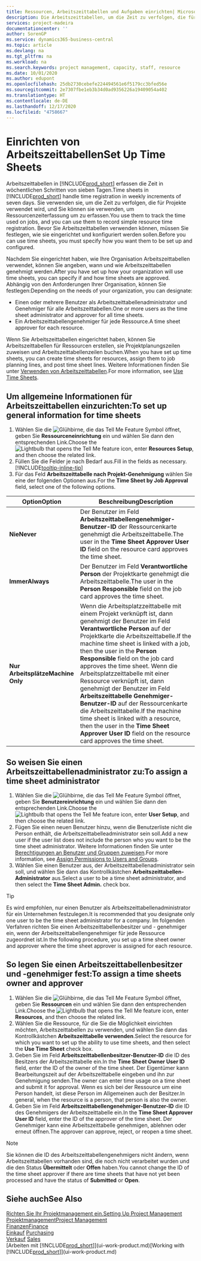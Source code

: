 ```yaml
---
title: Ressourcen, Arbeitszeittabellen und Aufgaben einrichten| Microsoft Docs
description: Die Arbeitszeittabellen, um die Zeit zu verfolgen, die für Projekte verwendet wurde und Ressourcen verwendet wurde und halfen Ihnen mit Projektmanagement, der Stellenbesetzung und der Kapazität
services: project-madeira
documentationcenter: ''
author: SorenGP
ms.service: dynamics365-business-central
ms.topic: article
ms.devlang: na
ms.tgt_pltfrm: na
ms.workload: na
ms.search.keywords: project management, capacity, staff, resource
ms.date: 10/01/2020
ms.author: edupont
ms.openlocfilehash: 25db2730cebefe224494561e6f5179cc3bfed56e
ms.sourcegitcommit: 2e7307fbe1eb3b34d0ad9356226a19409054a402
ms.translationtype: HT
ms.contentlocale: de-DE
ms.lasthandoff: 12/17/2020
ms.locfileid: "4758667"
---
```

# <a name="set-up-time-sheets"></a><span data-ttu-id="ee0f7-103">Einrichten von Arbeitszeittabellen</span><span class="sxs-lookup"><span data-stu-id="ee0f7-103">Set Up Time Sheets</span></span>
<span data-ttu-id="ee0f7-104">Arbeitszeittabellen in [!INCLUDE[prod_short](includes/prod_short.md)] erfassen die Zeit in wöchentlichen Schritten von sieben Tagen.</span><span class="sxs-lookup"><span data-stu-id="ee0f7-104">Time sheets in [!INCLUDE[prod_short](includes/prod_short.md)] handle time registration in weekly increments of seven days.</span></span> <span data-ttu-id="ee0f7-105">Sie verwenden sie, um die Zeit zu verfolgen, die für Projekte verwendet wird, und Sie können sie verwenden, um Ressourcenzeiterfassung um zu erfassen.</span><span class="sxs-lookup"><span data-stu-id="ee0f7-105">You use them to track the time used on jobs, and you can use them to record simple resource time registration.</span></span> <span data-ttu-id="ee0f7-106">Bevor Sie Arbeitszeittabellen verwenden können, müssen Sie festlegen, wie sie eingerichtet und konfiguriert werden sollen.</span><span class="sxs-lookup"><span data-stu-id="ee0f7-106">Before you can use time sheets, you must specify how you want them to be set up and configured.</span></span>

<span data-ttu-id="ee0f7-107">Nachdem Sie eingerichtet haben, wie Ihre Organisation Arbeitszeittabellen verwendet, können Sie angeben, wann und wie Arbeitszeittabellen genehmigt werden.</span><span class="sxs-lookup"><span data-stu-id="ee0f7-107">After you have set up how your organization will use time sheets, you can specify if and how time sheets are approved.</span></span> <span data-ttu-id="ee0f7-108">Abhängig von den Anforderungen Ihrer Organisation, können Sie festlegen:</span><span class="sxs-lookup"><span data-stu-id="ee0f7-108">Depending on the needs of your organization, you can designate:</span></span>

* <span data-ttu-id="ee0f7-109">Einen oder mehrere Benutzer als Arbeitszeittabellenadministrator und Genehmiger für alle Arbeitszeittabellen.</span><span class="sxs-lookup"><span data-stu-id="ee0f7-109">One or more users as the time sheet administrator and approver for all time sheets.</span></span>
* <span data-ttu-id="ee0f7-110">Ein Arbeitszeittabellengenehmiger für jede Ressource.</span><span class="sxs-lookup"><span data-stu-id="ee0f7-110">A time sheet approver for each resource.</span></span>

<span data-ttu-id="ee0f7-111">Wenn Sie Arbeitszeittabellen eingerichtet haben, können Sie Arbeitszeittabellen für Ressourcen erstellen, sie Projektplanungszeilen zuweisen und Arbeitszeittabellenzeilen buchen.</span><span class="sxs-lookup"><span data-stu-id="ee0f7-111">When you have set up time sheets, you can create time sheets for resources, assign them to job planning lines, and post time sheet lines.</span></span> <span data-ttu-id="ee0f7-112">Weitere Informationen finden Sie unter [Verwenden von Arbeitszeittabellen](projects-how-use-time-sheets.md).</span><span class="sxs-lookup"><span data-stu-id="ee0f7-112">For more information, see [Use Time Sheets](projects-how-use-time-sheets.md).</span></span>

## <a name="to-set-up-general-information-for-time-sheets"></a><span data-ttu-id="ee0f7-113">Um allgemeine Informationen für Arbeitszeittabellen einzurichten:</span><span class="sxs-lookup"><span data-stu-id="ee0f7-113">To set up general information for time sheets</span></span>
1. <span data-ttu-id="ee0f7-114">Wählen Sie die ![Glühbirne, die das Tell Me Feature](media/ui-search/search_small.png "Was möchten Sie tun?") Symbol öffnet, geben Sie **Ressourceneinrichtung** ein und wählen Sie dann den entsprechenden Link.</span><span class="sxs-lookup"><span data-stu-id="ee0f7-114">Choose the ![Lightbulb that opens the Tell Me feature](media/ui-search/search_small.png "Tell me what you want to do") icon, enter **Resources Setup**, and then choose the related link.</span></span>  
2. <span data-ttu-id="ee0f7-115">Füllen Sie die Felder je nach Bedarf aus.</span><span class="sxs-lookup"><span data-stu-id="ee0f7-115">Fill in the fields as necessary.</span></span> [!INCLUDE[tooltip-inline-tip](includes/tooltip-inline-tip_md.md)]
3. <span data-ttu-id="ee0f7-116">Für das Feld **Arbeitszeittabelle nach Projekt-Genehmigung** wählen Sie eine der folgenden Optionen aus.</span><span class="sxs-lookup"><span data-stu-id="ee0f7-116">For the **Time Sheet by Job Approval** field, select one of the following options.</span></span>

| <span data-ttu-id="ee0f7-117">Option</span><span class="sxs-lookup"><span data-stu-id="ee0f7-117">Option</span></span> | <span data-ttu-id="ee0f7-118">Beschreibung</span><span class="sxs-lookup"><span data-stu-id="ee0f7-118">Description</span></span> |
| --- | --- |
| <span data-ttu-id="ee0f7-119">**Nie**</span><span class="sxs-lookup"><span data-stu-id="ee0f7-119">**Never**</span></span> |<span data-ttu-id="ee0f7-120">Der Benutzer im Feld **Arbeitszeittabellengenehmiger-Benutzer-ID** der Ressourcenkarte genehmigt die Arbeitszeittabelle.</span><span class="sxs-lookup"><span data-stu-id="ee0f7-120">The user in the **Time Sheet Approver User ID** field on the resource card approves the time sheet.</span></span> |
| <span data-ttu-id="ee0f7-121">**Immer**</span><span class="sxs-lookup"><span data-stu-id="ee0f7-121">**Always**</span></span> |<span data-ttu-id="ee0f7-122">Der Benutzer im Feld **Verantwortliche Person** der Projektkarte genehmigt die Arbeitszeittabelle.</span><span class="sxs-lookup"><span data-stu-id="ee0f7-122">The user in the **Person Responsible** field on the job card approves the time sheet.</span></span> |
| <span data-ttu-id="ee0f7-123">**Nur Arbeitsplätze**</span><span class="sxs-lookup"><span data-stu-id="ee0f7-123">**Machine Only**</span></span> |<span data-ttu-id="ee0f7-124">Wenn die Arbeitsplatzzeittabelle mit einem Projekt verknüpft ist, dann genehmigt der Benutzer im Feld **Verantwortliche Person** auf der Projektkarte die Arbeitszeittabelle.</span><span class="sxs-lookup"><span data-stu-id="ee0f7-124">If the machine time sheet is linked with a job, then the user in the **Person Responsible** field on the job card approves the time sheet.</span></span> <span data-ttu-id="ee0f7-125">Wenn die Arbeitsplatzzeittabelle mit einer Ressource verknüpft ist, dann genehmigt der Benutzer im Feld **Arbeitszeittabelle Genehmiger-Benutzer-ID** auf der Ressourcenkarte die Arbeitszeittabelle.</span><span class="sxs-lookup"><span data-stu-id="ee0f7-125">If the machine time sheet is linked with a resource, then the user in the **Time Sheet Approver User ID** field on the resource card approves the time sheet.</span></span> |

## <a name="to-assign-a-time-sheet-administrator"></a><span data-ttu-id="ee0f7-126">So weisen Sie einen Arbeitszeittabellenadministrator zu:</span><span class="sxs-lookup"><span data-stu-id="ee0f7-126">To assign a time sheet administrator</span></span>
1. <span data-ttu-id="ee0f7-127">Wählen Sie die ![Glühbirne, die das Tell Me Feature](media/ui-search/search_small.png "Was möchten Sie tun?") Symbol öffnet, geben Sie **Benutzereinrichtung** ein und wählen Sie dann den entsprechenden Link.</span><span class="sxs-lookup"><span data-stu-id="ee0f7-127">Choose the ![Lightbulb that opens the Tell Me feature](media/ui-search/search_small.png "Tell me what you want to do") icon, enter **User Setup**, and then choose the related link.</span></span>  
2. <span data-ttu-id="ee0f7-128">Fügen Sie einen neuen Benutzer hinzu, wenn die Benutzerliste nicht die Person enthält, die Arbeitszeittabelleadministrator sein soll.</span><span class="sxs-lookup"><span data-stu-id="ee0f7-128">Add a new user if the user list does not include the person who you want to be the time sheet administrator.</span></span> <span data-ttu-id="ee0f7-129">Weitere Informationen finden Sie unter [Berechtigungen an Benutzer und Gruppen zuweisen](ui-define-granular-permissions.md).</span><span class="sxs-lookup"><span data-stu-id="ee0f7-129">For more information, see [Assign Permissions to Users and Groups](ui-define-granular-permissions.md).</span></span>
3. <span data-ttu-id="ee0f7-130">Wählen Sie einen Benutzer aus, der Arbeitszeittabellenadministrator sein soll, und wählen Sie dann das Kontrollkästchen **Arbeitszeittabellen-Administrator** aus.</span><span class="sxs-lookup"><span data-stu-id="ee0f7-130">Select a user to be a time sheet administrator, and then select the **Time Sheet Admin.** check box.</span></span>  

> [!TIP]  
>   <span data-ttu-id="ee0f7-131">Es wird empfohlen, nur einen Benutzer als Arbeitszeittabellenadministrator für ein Unternehmen festzulegen.</span><span class="sxs-lookup"><span data-stu-id="ee0f7-131">It is recommended that you designate only one user to be the time sheet administrator for a company.</span></span> <span data-ttu-id="ee0f7-132">Im folgenden Verfahren richten Sie einen Arbeitszeittabellenbesitzer und - genehmiger ein, wenn der Arbeitszeittabellengenehmiger für jede Ressource zugeordnet ist.</span><span class="sxs-lookup"><span data-stu-id="ee0f7-132">In the following procedure, you set up a time sheet owner and approver where the time sheet approver is assigned for each resource.</span></span>  

## <a name="to-assign-a-time-sheets-owner-and-approver"></a><span data-ttu-id="ee0f7-133">So legen Sie einen Arbeitszeittabellenbesitzer und -genehmiger fest:</span><span class="sxs-lookup"><span data-stu-id="ee0f7-133">To assign a time sheets owner and approver</span></span>
1. <span data-ttu-id="ee0f7-134">Wählen Sie die ![Glühbirne, die das Tell Me Feature](media/ui-search/search_small.png "Was möchten Sie tun?") Symbol öffnet, geben Sie **Ressourcen** ein und wählen Sie dann den entsprechenden Link.</span><span class="sxs-lookup"><span data-stu-id="ee0f7-134">Choose the ![Lightbulb that opens the Tell Me feature](media/ui-search/search_small.png "Tell me what you want to do") icon, enter **Resources**, and then choose the related link.</span></span>
2. <span data-ttu-id="ee0f7-135">Wählen Sie die Ressource, für die Sie die Möglichkeit einrichten möchten, Arbeitszeittabellen zu verwenden, und wählen Sie dann das Kontrollkästchen **Arbeitszeittabelle verwenden**.</span><span class="sxs-lookup"><span data-stu-id="ee0f7-135">Select the resource for which you want to set up the ability to use time sheets, and then select the **Use Time Sheet** check box.</span></span>  
3. <span data-ttu-id="ee0f7-136">Geben Sie im Feld **Arbeitszeittabellenbesitzer-Benutzer-ID** die ID des Besitzers der Arbeitszeittabelle ein.</span><span class="sxs-lookup"><span data-stu-id="ee0f7-136">In the **Time Sheet Owner User ID** field, enter the ID of the owner of the time sheet.</span></span> <span data-ttu-id="ee0f7-137">Der Eigentümer kann Bearbeitungszeit auf der Arbeitszeittabelle eingeben und ihn zur Genehmigung senden.</span><span class="sxs-lookup"><span data-stu-id="ee0f7-137">The owner can enter time usage on a time sheet and submit it for approval.</span></span> <span data-ttu-id="ee0f7-138">Wenn es sich bei der Ressource um eine Person handelt, ist diese Person im Allgemeinen auch der Besitzer.</span><span class="sxs-lookup"><span data-stu-id="ee0f7-138">In general, when the resource is a person, that person is also the owner.</span></span>  
4. <span data-ttu-id="ee0f7-139">Geben Sie im Feld **Arbeitszeittabellengenehmiger-Benutzer-ID** die ID des Genehmigers der Arbeitszeittabelle ein.</span><span class="sxs-lookup"><span data-stu-id="ee0f7-139">In the **Time Sheet Approver User ID** field, enter the ID of the approver of the time sheet.</span></span> <span data-ttu-id="ee0f7-140">Der Genehmiger kann eine Arbeitszeittabelle genehmigen, ablehnen oder erneut öffnen.</span><span class="sxs-lookup"><span data-stu-id="ee0f7-140">The approver can approve, reject, or reopen a time sheet.</span></span>  

> [!NOTE]  
>   <span data-ttu-id="ee0f7-141">Sie können die ID des Arbeitszeittabellengenehmigers nicht ändern, wenn Arbeitszeittabellen vorhanden sind, die noch nicht verarbeitet wurden und die den Status **Übermittelt** oder **Offen** haben.</span><span class="sxs-lookup"><span data-stu-id="ee0f7-141">You cannot change the ID of the time sheet approver if there are time sheets that have not yet been processed and have the status of **Submitted** or **Open**.</span></span>

## <a name="see-also"></a><span data-ttu-id="ee0f7-142">Siehe auch</span><span class="sxs-lookup"><span data-stu-id="ee0f7-142">See Also</span></span>
[<span data-ttu-id="ee0f7-143">Richten Sie Ihr Projektmanagement ein.</span><span class="sxs-lookup"><span data-stu-id="ee0f7-143">Setting Up Project Management</span></span>](projects-setup-projects.md)  
[<span data-ttu-id="ee0f7-144">Projektmanagement</span><span class="sxs-lookup"><span data-stu-id="ee0f7-144">Project Management</span></span>](projects-manage-projects.md)  
[<span data-ttu-id="ee0f7-145">Finanzen</span><span class="sxs-lookup"><span data-stu-id="ee0f7-145">Finance</span></span>](finance.md)  
<span data-ttu-id="ee0f7-146">[Einkauf](purchasing-manage-purchasing.md)       </span><span class="sxs-lookup"><span data-stu-id="ee0f7-146">[Purchasing](purchasing-manage-purchasing.md)       </span></span>  
<span data-ttu-id="ee0f7-147">[Verkauf](sales-manage-sales.md)    </span><span class="sxs-lookup"><span data-stu-id="ee0f7-147">[Sales](sales-manage-sales.md)    </span></span>  
<span data-ttu-id="ee0f7-148">[Arbeiten mit [!INCLUDE[prod_short](includes/prod_short.md)]](ui-work-product.md)</span><span class="sxs-lookup"><span data-stu-id="ee0f7-148">[Working with [!INCLUDE[prod_short](includes/prod_short.md)]](ui-work-product.md)</span></span>  
